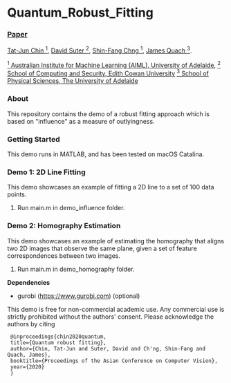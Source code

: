# Quantum_Robust_Fitting

### [Paper](https://openaccess.thecvf.com/content/ACCV2020/papers/Chin_Quantum_Robust_Fitting_ACCV_2020_paper.pdf) 

[Tat-Jun Chin <sup>1</sup>](), 
[David Suter <sup>2</sup>](), 
[Shin-Fang Chng <sup>1</sup>](), 
[James Quach <sup>3</sup>]().

[<sup>1</sup>  Australian Institute for Machine Learning (AIML), University of Adelaide](https://www.adelaide.edu.au/aiml/), 
[<sup>2</sup>  School of Computing and Security, Edith Cowan University]()
[<sup>3</sup>  School of Physical Sciences, The University of Adelaide]()


### About ###
This repository contains the demo of a robust fitting approach which is based on "influence" as a measure of outlyingness.


### Getting Started ###
This demo runs in MATLAB, and has been tested on macOS Catalina.

### Demo 1: 2D Line Fitting ###
This demo showcases an example of fitting a 2D line to a set of 100 data points.
1. Run main.m in demo_influence folder.

### Demo 2: Homography Estimation ###
This demo showcases an example of estimating the homography that aligns two 2D images that observe the same plane, given a set of feature correspondences between two images. 
1. Run main.m in demo_homography folder.
   

**Dependencies**
- gurobi (https://www.gurobi.com) (optional)



This demo is free for non-commercial academic use. Any commercial use is strictly prohibited without the authors' consent. Please acknowledge the authors by citing
 
 ```
  @inproceedings{chin2020quantum,
  title={Quantum robust fitting},
  author={Chin, Tat-Jun and Suter, David and Ch'ng, Shin-Fang and Quach, James},
  booktitle={Proceedings of the Asian Conference on Computer Vision},
  year={2020}
  }
````
